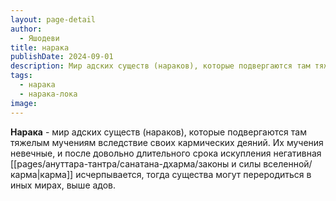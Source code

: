 ```yaml
---
layout: page-detail
author:
  - Яшодеви
title: нарака
publishDate: 2024-09-01
description: Мир адских существ (нараков), которые подвергаются там тяжелым мучениям вследствие своих кармических деяний. Их мучения невечные, и после довольно длительного срока искупления негативная карма исчерпывается, тогда существа могут переродиться в иных мирах, выше адов.
tags:
  - нарака
  - нарака-лока
image:
---
```

**Нарака** - мир адских существ (нараков), которые подвергаются там тяжелым мучениям вследствие своих кармических деяний. Их мучения невечные, и после довольно длительного срока искупления негативная [[pages/ануттара-тантра/санатана-дхарма/законы и силы вселенной/карма|карма]] исчерпывается, тогда существа могут переродиться в иных мирах, выше адов.


